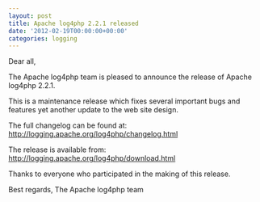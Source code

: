```yaml
---
layout: post
title: Apache log4php 2.2.1 released
date: '2012-02-19T00:00:00+00:00'
categories: logging
---
```

Dear all,

The Apache log4php team is pleased to announce the release of Apache
log4php 2.2.1.

This is a maintenance release which fixes several important bugs and
features yet another update to the web site design.

The full changelog can be found at:
<a href="http://logging.apache.org/log4php/changelog.html" target="_blank">http://logging.apache.org/log4php/changelog.html</a>

The release is available from:
<a href="http://logging.apache.org/log4php/download.html" target="_blank">http://logging.apache.org/log4php/download.html</a>

Thanks to everyone who participated in the making of this release.

Best regards,
The Apache log4php team
